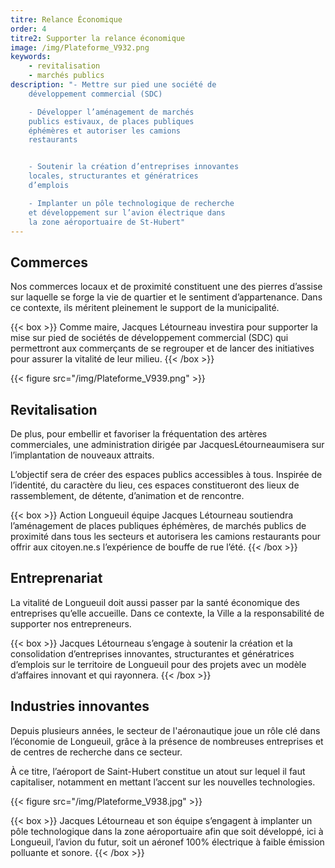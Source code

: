 ```yaml
---
titre: Relance Économique
order: 4
titre2: Supporter la relance économique
image: /img/Plateforme_V932.png
keywords:
    - revitalisation
    - marchés publics
description: "- Mettre sur pied une société de
    développement commercial (SDC)

    - Développer l’aménagement de marchés
    publics estivaux, de places publiques
    éphémères et autoriser les camions
    restaurants


    - Soutenir la création d’entreprises innovantes
    locales, structurantes et génératrices
    d’emplois

    - Implanter un pôle technologique de recherche
    et développement sur l’avion électrique dans
    la zone aéroportuaire de St-Hubert"
---
```


## Commerces

Nos commerces locaux et de proximité constituent une des pierres d’assise sur laquelle se forge la vie de quartier et le sentiment d’appartenance. Dans ce contexte, ils méritent pleinement le support de la municipalité.

{{< box >}}
Comme maire, Jacques  Létourneau  investira pour supporter la mise sur pied de sociétés de développement commercial (SDC) qui permettront aux commerçants de se regrouper et de lancer des initiatives pour assurer la vitalité de leur milieu.
{{< /box >}}

{{< figure src="/img/Plateforme_V939.png" >}}

## Revitalisation

De plus, pour embellir et favoriser la fréquentation des artères commerciales, une administration dirigée par JacquesLétourneaumisera sur l’implantation de nouveaux attraits.

L’objectif sera de créer des espaces publics accessibles à tous. Inspirée de l’identité, du caractère du lieu, ces espaces constitueront des lieux de  rassemblement, de détente, d’animation et de rencontre.

{{< box >}}
Action Longueuil équipe Jacques  Létourneau  soutiendra l’aménagement de places publiques éphémères, de marchés publics de proximité dans tous les secteurs et autorisera les camions restaurants pour offrir aux  citoyen.ne.s  l’expérience de bouffe de rue l’été.
{{< /box >}}

## Entreprenariat

La vitalité de Longueuil doit aussi passer par la santé économique des entreprises qu’elle accueille. Dans ce contexte, la Ville a la responsabilité de supporter nos entrepreneurs.

{{< box >}}
Jacques  Létourneau  s’engage à soutenir la création et la consolidation d’entreprises innovantes, structurantes et génératrices d’emplois sur le territoire de Longueuil pour des projets avec un modèle d’affaires innovant et qui rayonnera.
{{< /box >}}

## Industries innovantes

Depuis plusieurs années, le secteur de l'aéronautique joue un rôle clé dans l’économie de Longueuil, grâce à la présence de nombreuses entreprises et de centres de recherche dans ce secteur.

À ce titre, l’aéroport de Saint-Hubert constitue un atout sur lequel il faut capitaliser, notamment en mettant l’accent sur les nouvelles technologies.

{{< figure src="/img/Plateforme_V938.jpg" >}}

{{< box >}}
Jacques  Létourneau  et son équipe s’engagent à implanter un pôle technologique dans la zone aéroportuaire afin que soit développé, ici à Longueuil, l’avion du futur, soit un aéronef 100% électrique à faible émission polluante et sonore.
{{< /box >}}

